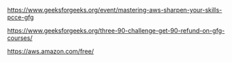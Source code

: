 https://www.geeksforgeeks.org/event/mastering-aws-sharpen-your-skills-pcce-gfg


https://www.geeksforgeeks.org/three-90-challenge-get-90-refund-on-gfg-courses/

https://aws.amazon.com/free/


